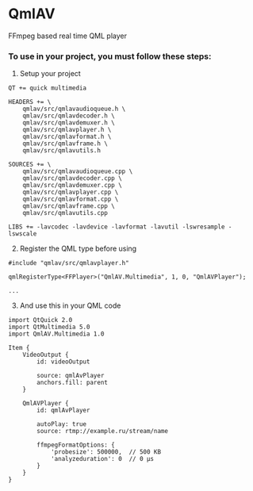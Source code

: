# QmlAV
FFmpeg based real time QML player

### To use in your project, you must follow these steps:

1. Setup your project

```
QT += quick multimedia

HEADERS += \
    qmlav/src/qmlavaudioqueue.h \
    qmlav/src/qmlavdecoder.h \
    qmlav/src/qmlavdemuxer.h \
    qmlav/src/qmlavplayer.h \
    qmlav/src/qmlavformat.h \
    qmlav/src/qmlavframe.h \
    qmlav/src/qmlavutils.h

SOURCES += \
    qmlav/src/qmlavaudioqueue.cpp \
    qmlav/src/qmlavdecoder.cpp \
    qmlav/src/qmlavdemuxer.cpp \
    qmlav/src/qmlavplayer.cpp \
    qmlav/src/qmlavformat.cpp \
    qmlav/src/qmlavframe.cpp \
    qmlav/src/qmlavutils.cpp

LIBS += -lavcodec -lavdevice -lavformat -lavutil -lswresample -lswscale
```

2. Register the QML type before using

```
#include "qmlav/src/qmlavplayer.h"

qmlRegisterType<FFPlayer>("QmlAV.Multimedia", 1, 0, "QmlAVPlayer");

...
```

3. And use this in your QML code

```
import QtQuick 2.0
import QtMultimedia 5.0
import QmlAV.Multimedia 1.0

Item {
    VideoOutput {
        id: videoOutput

        source: qmlAvPlayer
        anchors.fill: parent
    }

    QmlAVPlayer {
        id: qmlAvPlayer

        autoPlay: true
        source: rtmp://example.ru/stream/name

        ffmpegFormatOptions: {
            'probesize': 500000,  // 500 KB
            'analyzeduration': 0  // 0 µs
        }
    }
}
```

